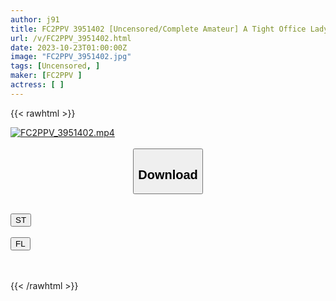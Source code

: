 ```yaml
---
author: j91
title: FC2PPV 3951402 [Uncensored/Complete Amateur] A Tight Office Lady With Little Experience With Men Was Nervous About Being On Camera For The First Time, But When A Very Thick Dick Is Screwed In, Her Shyness Collapses And She Spreads Her Legs And Cums! !
url: /v/FC2PPV_3951402.html
date: 2023-10-23T01:00:00Z
image: "FC2PPV_3951402.jpg"
tags: [Uncensored, ]
maker: [FC2PPV ]
actress: [ ]
---
```



{{< rawhtml >}}

<div class="video" data-videoid="vrmQq16BlpT41oY">
    <a href="javascript:;">
        <img src="https://my.j91.asia/v/FC2PPV_3951402.jpg" width="WIDTH" height="HEIGHT" alt="FC2PPV_3951402.mp4" loading="lazy">
    </a>
</div>

<script type="text/javascript" src="https://j91.asia/asset/on-demand-st.js"></script>

<br>
  <link rel="stylesheet" href="https://j91.asia/asset/bs5.css">
  
  <center>
  <button class="btn btn-primary" type="button" data-bs-toggle="collapse" data-bs-target=".multi-collapse" aria-expanded="false" aria-controls="multiCollapseExample1 multiCollapseExample2"><h2>Download</h2></button></center>
</p>
<div class="row">
  <div class="col">
    <div class="collapse multi-collapse" id="multiCollapseExample1">
      <div class="card card-body">
	      	      <br>
<div class="buttons">  
<a href="https://streamtape.to/v/vrmQq16BlpT41oY"><button class="btn-hover color-3"><i class="fa fa-download"></i> ST</button></a></div>
    </div>
  </div>
</div>
  <div class="col">
    <div class="collapse multi-collapse" id="multiCollapseExample2">
      <div class="card card-body">
	      <br>
<div class="buttons">
    <a href="https://filelions.online/f/isd950ym2754"><button class="btn-hover color-9"><i class="fa fa-download"></i> FL</button></a></div>
<br><br>
      </div>
    </div>
  </div>
</div>

{{< /rawhtml >}}